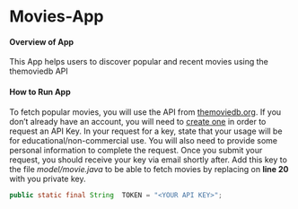 # Movies-App

#### Overview of App
This App helps users to discover popular and recent movies using the themoviedb API

#### How to Run App
To fetch popular movies, you will use the API from [themoviedb.org](https://www.themoviedb.org "themoviedb homepage").
If you don’t already have an account, you will need to [create one](https://www.themoviedb.org/signup "themoviedb sign up") in order to request an API Key.
In your request for a key, state that your usage will be for educational/non-commercial use. You will also need to provide some personal information to complete the request.
Once you submit your request, you should receive your key via email shortly after. 
Add this key to the file *model/movie.java* to be able to fetch movies by replacing <YOUR API KEY> on **line 20** with you private key.

```java
public static final String  TOKEN = "<YOUR API KEY>";
```

